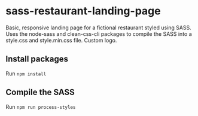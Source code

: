 # sass-restaurant-landing-page
Basic, responsive landing page for a fictional restaurant styled using SASS. Uses the node-sass and clean-css-cli packages to compile the SASS into a style.css and style.min.css file. Custom logo.

## Install packages
Run ``` npm install ```

## Compile the SASS
Run ``` npm run process-styles ```
